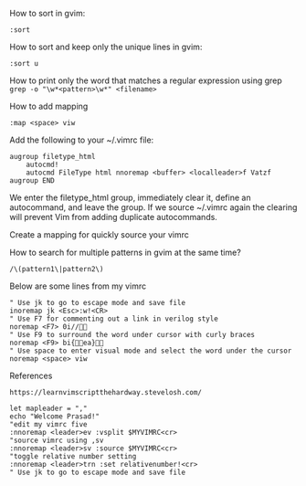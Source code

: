 How to sort in gvim:

`:sort`

How to sort and keep only the unique lines in gvim:

`:sort u`

How to print only the word that matches a regular expression using grep
`grep -o "\w*<pattern>\w*" <filename>`

How to add mapping

`:map <space> viw`

Add the following to your ~/.vimrc file:

```
augroup filetype_html
    autocmd!
    autocmd FileType html nnoremap <buffer> <localleader>f Vatzf
augroup END
```
We enter the filetype_html group, immediately clear it, define an autocommand, and leave the group. If we source ~/.vimrc again the clearing will prevent Vim from adding duplicate autocommands.

Create a mapping for quickly source your vimrc

How to search for multiple patterns in gvim at the same time?

`/\(pattern1\|pattern2\)`

Below are some lines from my vimrc

```
" Use jk to go to escape mode and save file 
inoremap jk <Esc>:w!<CR>
" Use F7 for commenting out a link in verilog style
noremap <F7> 0i//
" Use F9 to surround the word under cursor with curly braces
noremap <F9> bi{ea}
" Use space to enter visual mode and select the word under the cursor
noremap <space> viw
```

References
```
https://learnvimscriptthehardway.stevelosh.com/
```
```
let mapleader = ","
echo "Welcome Prasad!"
"edit my vimrc five
:nnoremap <leader>ev :vsplit $MYVIMRC<cr>
"source vimrc using ,sv
:nnoremap <leader>sv :source $MYVIMRC<cr>
"toggle relative number setting
:nnoremap <leader>trn :set relativenumber!<cr>
" Use jk to go to escape mode and save file 
```
